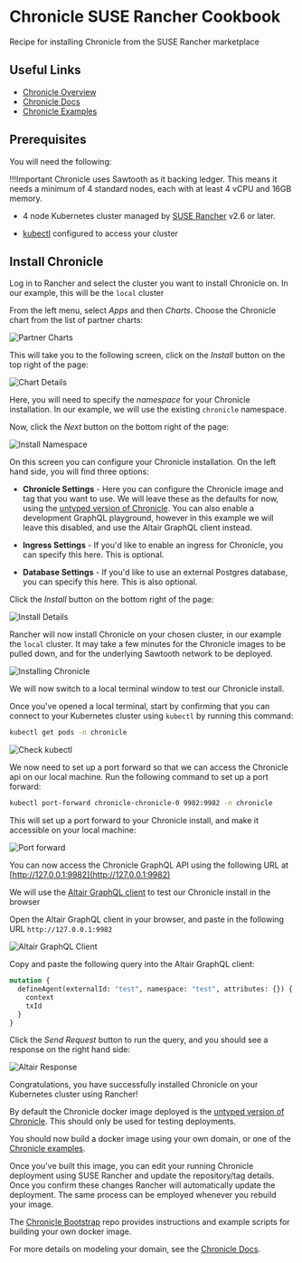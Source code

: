 # Chronicle SUSE Rancher Cookbook

Recipe for installing Chronicle from the SUSE Rancher marketplace

## Useful Links

* [Chronicle Overview](https://btp.works/chronicle)
* [Chronicle Docs](https://docs.btp.works/chronicle)
* [Chronicle Examples](https://examples.btp.works)

## Prerequisites

You will need the following:

!!!Important
    Chronicle uses Sawtooth as it backing ledger. This means it needs a
    minimum of 4 standard nodes, each with at least 4 vCPU and 16GB memory.

* 4 node Kubernetes cluster managed by
  [SUSE Rancher](https://www.suse.com/products/suse-rancher/) v2.6 or later.

* [kubectl](https://kubernetes.io/docs/tasks/tools/#kubectl) configured to
  access your cluster

## Install Chronicle

Log in to Rancher and select the cluster you want to install Chronicle on.
In our example, this will be the `local` cluster

From the left menu, select _Apps_ and then _Charts_.
Choose the Chronicle chart from the list of partner charts:

![Partner Charts](../images/chronicle/rancher/partner-charts.png)

This will take you to the following screen,
click on the _Install_ button on the top right of the page:

![Chart Details](../images/chronicle/rancher/chart-details.png)

Here, you will need to specify the _namespace_ for your Chronicle
installation. In our example, we will use the existing `chronicle` namespace.

Now, click the _Next_ button on the bottom right of the page:

![Install Namespace](../images/chronicle/rancher/install-namespace.png)

On this screen you can configure your Chronicle installation. On the left hand
side, you will find three options:

* **Chronicle Settings** - Here you can configure the Chronicle image and tag
  that you want to use. We will leave these as the defaults for now, using
  the [untyped version of Chronicle](https://docs.btp.works/chronicle/untyped_chronicle/).
  You can also enable a development GraphQL playground, however in this example
  we will leave this disabled, and use the Altair GraphQL client instead.

* **Ingress Settings** - If you'd like to enable an ingress for Chronicle,
  you can specify this here. This is optional.

* **Database Settings** - If you'd like to use an external Postgres database,
  you can specify this here. This is also optional.

Click the _Install_ button on the bottom right of the page:

![Install Details](../images/chronicle/rancher/install-details.png)

Rancher will now install Chronicle on your chosen cluster, in our
example the `local` cluster. It may take a few minutes for the Chronicle
images to be pulled down, and for the underlying
Sawtooth network to be deployed.

![Installing Chronicle](../images/chronicle/rancher/installing.png)

We will now switch to a local terminal window to test our Chronicle install.

Once you've opened a local terminal, start by confirming that you can connect to
your Kubernetes cluster using `kubectl` by running this command:

```bash
kubectl get pods -n chronicle
```

![Check kubectl](../images/chronicle/rancher/check-kubectl.png)

We now need to set up a port forward so that we can access the Chronicle api
on our local machine.
Run the following command to set up a port forward:

```bash
kubectl port-forward chronicle-chronicle-0 9982:9982 -n chronicle
```

This will set up a port forward to your Chronicle install, and make it accessible
on your local machine:

![Port forward](../images/chronicle/rancher/port-forward.png)

You can now access the Chronicle GraphQL API using the following URL at [http://127.0.0.1:9982](http://127.0.0.1:9982)

We will use the [Altair GraphQL client](https://github.com/altair-graphql/altair)
to test our Chronicle install in the browser

Open the Altair GraphQL client in your browser, and paste in the following URL `http://127.0.0.1:9982`

![Altair GraphQL Client](../images/chronicle/rancher/altair.png)

Copy and paste the following query into the Altair GraphQL client:

```graphql
mutation {
  defineAgent(externalId: "test", namespace: "test", attributes: {}) {
    context
    txId
  }
}
```

Click the _Send Request_ button to run the query, and you should see a
response on the right hand side:

![Altair Response](../images/chronicle/rancher/altair-response.png)

Congratulations, you have successfully installed Chronicle on your Kubernetes
cluster using Rancher!

By default the Chronicle docker image deployed is
the [untyped version of Chronicle](https://docs.btp.works/chronicle/untyped_chronicle/).
This should only be used for testing deployments.

You should now build a docker image using your own domain, or one of
the [Chronicle examples](https://examples.btp.works).

Once you've built this image, you can edit your running Chronicle deployment
using SUSE Rancher and update the repository/tag details. Once you confirm
these changes Rancher will automatically update the deployment.
The same process can be employed whenever you rebuild your image.

The [Chronicle Bootstrap](https://github.com/btpworks/chronicle-bootstrap) repo
provides instructions and example scripts for building your own docker image.

For more details on modeling your domain, see the [Chronicle Docs](https://docs.btp.works/chronicle).
